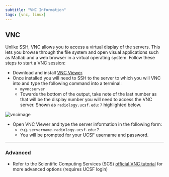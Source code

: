 ```yaml
---
subtitle: "VNC Information"
tags: [vnc, linux]
---
```


## VNC

Unlike SSH, VNC allows you to access a virtual display of the servers. This lets you browse through the file system and open visual applications such as Matlab and a web browser in a virtual operating system. Follow these steps to start a VNC session:

- Download and install [VNC Viewer][vncviewer].
- Once installed you will need to SSH to the server to which you will VNC into and type the following command into a terminal:
  - `myvncserver`
  - Towards the bottom of the output, take note of the last number as that will be the display number you will need to access the VNC server. Shown as `radiology.ucsf.edu:7` highlighted below.

![vncimage]

- Open VNC Viewer and type the server information in the following form:
  - e.g. `servername.radiology.ucsf.edu:7`
  - You will be prompted for your UCSF username and password.

---

### Advanced

- Refer to the Scientific Computing Services (SCS) [official VNC tutorial][scsvnc] for more advanced options (requires UCSF login)

<!-- Links -->
[vncviewer]: https://www.realvnc.com/en/connect/download/viewer/
[vncimage]: /materials/vncserversample.png "VNC Output"
[scsvnc]: https://wiki.radiology.ucsf.edu/bin/view/SCS/Tutorials/RealVNCAdvanced/
